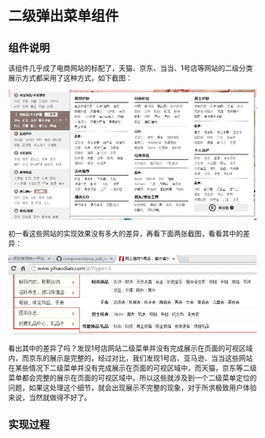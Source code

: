 # 二级弹出菜单组件

## 组件说明

该组件几乎成了电商网站的标配了，天猫、京东、当当、1号店等网站的二级分类展示方式都采用了这种方式，如下截图：

![天猫](http://github.com/zhangchen2397/component/raw/master/pop_sub_menu/demo/images/tmall1.jpg)


初一看这些网站的实现效果没有多大的差异，再看下面两张截图，看看其中的差异：

![1号店](http://github.com/zhangchen2397/component/raw/master/pop_sub_menu/demo/images/1hd.jpg)

看出其中的差异了吗？发现1号店网站二级菜单并没有完成展示在页面的可视区域内，而京东的展示是完整的，经过对比，我们发现1号店、亚马逊、当当这些网站在某些情况下二级菜单并没有完成展示在页面的可视区域中，而天猫，京东等二级菜单都会完整的展示在页面的可视区域中。所以这些就涉及到一个二级菜单定位的问题，如果这处理这个细节，就会出现展示不完整的现象，对于所求极致用户体验来说，当然就做得不好了。

## 实现过程

